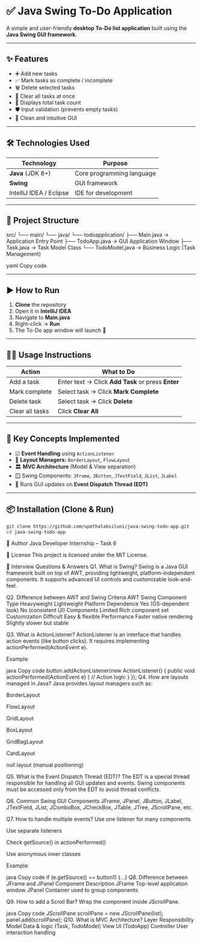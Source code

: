 # ✅ Java Swing To-Do Application

A simple and user-friendly **desktop To-Do list application** built using the **Java Swing GUI framework**.

---

## ✨ Features

- ➕ Add new tasks
- ✅ Mark tasks as complete / incomplete
- 🗑️ Delete selected tasks
- 🧹 Clear all tasks at once
- 🔢 Displays total task count
- 🛡️ Input validation (prevents empty tasks)
- 🎨 Clean and intuitive GUI

---

## 🛠️ Technologies Used

| Technology | Purpose |
|-----------|---------|
| **Java** (JDK 8+) | Core programming language |
| **Swing** | GUI framework |
| IntelliJ IDEA / Eclipse | IDE for development |

---

## 📁 Project Structure

src/
└── main/
  └── java/
    └── todoapplication/
      ├── Main.java → Application Entry Point
      ├── TodoApp.java → GUI Application Window
      ├── Task.java → Task Model Class
      └── TodoModel.java → Business Logic (Task Management)

yaml
Copy code

---

## ▶️ How to Run

1. **Clone** the repository  
2. Open it in **IntelliJ IDEA** 
3. Navigate to **Main.java**
4. Right-click → **Run**
5. The To-Do app window will launch 🎉

---

## 🧑‍💻 Usage Instructions

| Action | What to Do |
|-------|------------|
| Add a task | Enter text → Click **Add Task** or press **Enter** |
| Mark complete | Select task → Click **Mark Complete** |
| Delete task | Select task → Click **Delete** |
| Clear all tasks | Click **Clear All** |

---

## 🧱 Key Concepts Implemented

- ☑ **Event Handling** using `ActionListener`
- 📐 **Layout Managers:** `BorderLayout`, `FlowLayout`
- 🏛 **MVC Architecture** (Model & View separation)
- 🪟 Swing Components: `JFrame`, `JButton`, `JTextField`, `JList`, `JLabel`
- 🧵 Runs GUI updates on **Event Dispatch Thread (EDT)**

---

## 📦 Installation (Clone & Run)

```bash
git clone https://github.com/upethalaksiluni/java-swing-todo-app.git
cd java-swing-todo-app
```

👤 Author
Java Developer Internship – Task 6

📜 License
This project is licensed under the MIT License.

🎯 Interview Questions & Answers
Q1. What is Swing?
Swing is a Java GUI framework built on top of AWT, providing lightweight, platform-independent components. It supports advanced UI controls and customizable look-and-feel.

Q2. Difference between AWT and Swing
Criteria	AWT	Swing
Component Type	Heavyweight	Lightweight
Platform Dependence	Yes (OS-dependent look)	No (consistent UI)
Components	Limited	Rich component set
Customization	Difficult	Easy & flexible
Performance	Faster native rendering	Slightly slower but stable

Q3. What is ActionListener?
ActionListener is an interface that handles action events (like button clicks).
It requires implementing actionPerformed(ActionEvent e).

Example:

java
Copy code
button.addActionListener(new ActionListener() {
    public void actionPerformed(ActionEvent e) {
        // Action logic
    }
});
Q4. How are layouts managed in Java?
Java provides layout managers such as:

BorderLayout

FlowLayout

GridLayout

BoxLayout

GridBagLayout

CardLayout

null layout (manual positioning)

Q5. What is the Event Dispatch Thread (EDT)?
The EDT is a special thread responsible for handling all GUI updates and events.
Swing components must be accessed only from the EDT to avoid thread conflicts.

Q6. Common Swing GUI Components
JFrame, JPanel, JButton, JLabel, JTextField, JList, JComboBox, JCheckBox, JTable, JTree, JScrollPane, etc.

Q7. How to handle multiple events?
Use one listener for many components

Use separate listeners

Check getSource() in actionPerformed()

Use anonymous inner classes

Example:

java
Copy code
if (e.getSource() == button1) {...}
Q8. Difference between JFrame and JPanel
Component	Description
JFrame	Top-level application window
JPanel	Container used to group components

Q9. How to add a Scroll Bar?
Wrap the component inside JScrollPane.

java
Copy code
JScrollPane scrollPane = new JScrollPane(list);
panel.add(scrollPane);
Q10. What is MVC Architecture?
Layer	Responsibility
Model	Data & logic (Task, TodoModel)
View	UI (TodoApp)
Controller	User interaction handling
